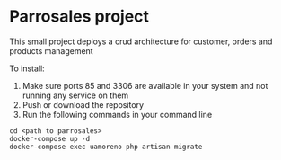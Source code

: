 # Parrosales project

This small project deploys a crud architecture for customer, orders and products 
management

To install:

1. Make sure ports 85 and 3306 are available in your system and not running any service on them
2. Push or download the repository
3. Run the following commands in your command line

```
cd <path to parrosales> 
docker-compose up -d
docker-compose exec uamoreno php artisan migrate
```



